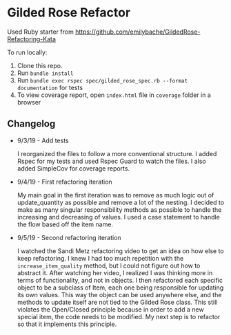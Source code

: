 # Gilded Rose Refactor

Used Ruby starter from https://github.com/emilybache/GildedRose-Refactoring-Kata

To run locally:
1. Clone this repo.
2. Run `bundle install`
3. Run `bundle exec rspec spec/gilded_rose_spec.rb --format documentation` for tests
4. To view coverage report, open `index.html` file in `coverage` folder in a browser


## Changelog
* 9/3/19 - Add tests

    I reorganized the files to follow a more conventional structure. I added Rspec for my tests and used Rspec Guard to watch the files. I also added SimpleCov for coverage reports. 

* 9/4/19 - First refactoring iteration

    My main goal in the first iteration was to remove as much logic out of update_quantity as possible and remove a lot of the nesting. I decided to make as many singular responsibility methods as possible to handle the increasing and decreasing of values. I used a case statement to handle the flow based off the item name. 

* 9/5/19 - Second refactoring iteration

    I watched the Sandi Metz refactoring video to get an idea on how else to keep refactoring. I knew I had too much repetition with the `increase_item_quality` method, but I could not figure out how to abstract it. After watching her video, I realized I was thinking more in terms of functionality, and not in objects. I then refactored each specific object to be a subclass of Item, each one being responsible for updating its own values. This way the object can be used anywhere else, and the methods to update itself are not tied to the Gilded Rose class. This still violates the Open/Closed principle because in order to add a new special item, the code needs to be modified. My next step is to refactor so that it implements this principle.

